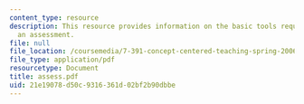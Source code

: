 ```yaml
---
content_type: resource
description: This resource provides information on the basic tools required for taking
  an assessment.
file: null
file_location: /coursemedia/7-391-concept-centered-teaching-spring-2006/21e19078d50c9316361d02bf2b90dbbe_assess.pdf
file_type: application/pdf
resourcetype: Document
title: assess.pdf
uid: 21e19078-d50c-9316-361d-02bf2b90dbbe
---
```

